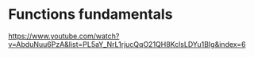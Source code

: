 #  Functions fundamentals

https://www.youtube.com/watch?v=AbduNuu6PzA&list=PL5aY_NrL1rjucQqO21QH8KclsLDYu1BIg&index=6